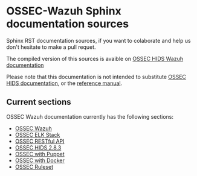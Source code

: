 # OSSEC-Wazuh Sphinx documentation sources

Sphinx RST documentation sources, if you want to colaborate and help us don't hesitate to make a pull requet.

The compiled version of this sources is avaible on [OSSEC HIDS Wazuh documentation](http://documentation.wazuh.com)

Please note that this documentation is not intended to substitute [OSSEC HIDS documentation](http://ossec.github.io/docs/), or the [reference manual](http://ossec.github.io/docs/manual/index.html).

## Current sections

OSSEC Wazuh documentation currently has the following sections:

* [OSSEC Wazuh](http://documentation.wazuh.com/en/latest/installing_ossec_wazuh.html)
* [OSSEC ELK Stack](http://documentation.wazuh.com/en/latest/integrating_ossec_elk.html)
* [OSSEC RESTful API](http://documentation.wazuh.com/en/latest/installing_ossec_api.html)
* [OSSEC HIDS 2.8.3](http://documentation.wazuh.com/en/latest/ossec.html)
* [OSSEC with Puppet](http://documentation.wazuh.com/en/latest/puppet.html)
* [OSSEC with Docker](http://documentation.wazuh.com/en/latest/docker.html)
* [OSSEC Ruleset](http://documentation.wazuh.com/en/latest/ossec_rule_set.html)

